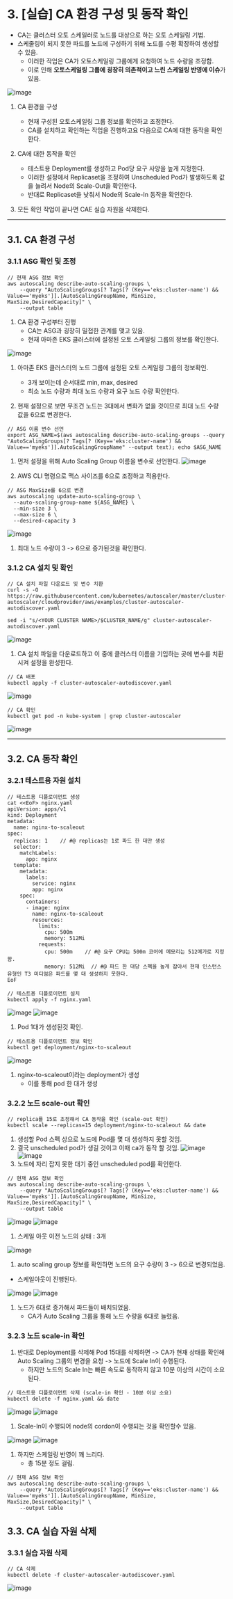 # 3. [실습] CA 환경 구성 및 동작 확인
- CA는 클러스터 오토 스케일러로 노드를 대상으로 하는 오토 스케일링 기법.
- 스케줄링이 되지 못한 파드를 노드에 구성하기 위해 노드를 수평 확장하여 생성할 수 있음.
  - 이러한 작업은 CA가 오토스케일링 그룹에게 요청하여 노드 수량을 조정함.
  - 이로 인해 **오토스케일링 그룹에 굉장히 의존적이고 느린 스케일링 반영에 이슈**가 있음.

![image](https://github.com/devhyunuk/eks-cloudnet/assets/49749510/c7e814fe-a073-4356-a7dc-389cd001ad01)

1) CA 환경을 구성
   - 현재 구성된 오토스케일링 그룹 정보를 확인하고 조정한다.
   - CA를 설치하고 확인하는 작업을 진행하고요 다음으로 CA에 대한 동작을 확인한다.
  
2) CA에 대한 동작을 확인
   - 테스트용 Deployment를 생성하고 Pod당 요구 사양을 높게 지정한다.
   - 이러한 설정에서 Replicaset을 조정하여 Unscheduled Pod가 발생하도록 값을 늘려서 Node의 Scale-Out을 확인한다.
   - 반대로 Replicaset을 낮춰서 Node의 Scale-In 동작을 확인한다.
  
3) 모든 확인 작업이 끝나면 CAE 실습 자원을 삭제한다.

---

## 3.1. CA 환경 구성


### 3.1.1 ASG 확인 및 조정
```
// 현재 ASG 정보 확인
aws autoscaling describe-auto-scaling-groups \
    --query "AutoScalingGroups[? Tags[? (Key=='eks:cluster-name') && Value=='myeks']].[AutoScalingGroupName, MinSize, MaxSize,DesiredCapacity]" \
    --output table
```
1) CA 환경 구성부터 진행
   - CA는 ASG과 굉장히 밀접한 관계를 맺고 있음.
   - 현재 아마존 EKS 클러스터에 설정된 오토 스케일링 그룹의 정보를 확인한다.

![image](https://github.com/devhyunuk/eks-cloudnet/assets/49749510/9506fdd8-9e37-456e-a4e0-2655c848a5bb)
1) 아마존 EKS 클러스터의 노드 그룹에 설정된 오토 스케일링 그룹의 정보확인.
   - 3개 보이는데 순서대로 min, max, desired
   - 최소 노드 수량과 최대 노드 수량과 요구 노드 수량 확인한다.
  
2) 현재 설정으로 보면 무조건 노드는 3대에서 변화가 없을 것이므로 최대 노드 수량 값을 6으로 변경한다.

```
// ASG 이름 변수 선언
export ASG_NAME=$(aws autoscaling describe-auto-scaling-groups --query "AutoScalingGroups[? Tags[? (Key=='eks:cluster-name') && Value=='myeks']].AutoScalingGroupName" --output text); echo $ASG_NAME
```
1) 먼저 설정을 위해 Auto Scaling Group 이름을 변수로 선언한다.
![image](https://github.com/devhyunuk/eks-cloudnet/assets/49749510/f3d41ae8-6efe-4d96-9f09-2eccd09060da)

2) AWS CLI 명령으로 맥스 사이즈를 6으로 조정하고 적용한다.
```
// ASG MaxSize를 6으로 변경
aws autoscaling update-auto-scaling-group \
  --auto-scaling-group-name ${ASG_NAME} \
  --min-size 3 \
  --max-size 6 \
  --desired-capacity 3
```
![image](https://github.com/devhyunuk/eks-cloudnet/assets/49749510/a8dbd21f-241a-49f0-80b5-bbb653f68633)
1) 최대 노드 수량이 3 -> 6으로 증가된것을 확인한다.

### 3.1.2 CA 설치 및 확인
```
// CA 설치 파일 다운로드 및 변수 치환
curl -s -O https://raw.githubusercontent.com/kubernetes/autoscaler/master/cluster-autoscaler/cloudprovider/aws/examples/cluster-autoscaler-autodiscover.yaml

sed -i "s/<YOUR CLUSTER NAME>/$CLUSTER_NAME/g" cluster-autoscaler-autodiscover.yaml
```
![image](https://github.com/devhyunuk/eks-cloudnet/assets/49749510/a3cefa48-c663-4565-8349-36850e31d3eb)
1) CA 설치 파일을 다운로드하고 이 중에 클러스터 이름을 기입하는 곳에 변수를 치환시켜 설정을 완성한다.

```
// CA 배포
kubectl apply -f cluster-autoscaler-autodiscover.yaml
```
![image](https://github.com/devhyunuk/eks-cloudnet/assets/49749510/11410ab1-71c3-480b-9f99-70ff30a53dc6)

```
// CA 확인
kubectl get pod -n kube-system | grep cluster-autoscaler
```
![image](https://github.com/devhyunuk/eks-cloudnet/assets/49749510/eadb6a68-b876-4e39-ba77-d59dcc70acff)

---

## 3.2. CA 동작 확인


### 3.2.1 테스트용 자원 설치
```
// 테스트용 디플로이먼트 생성
cat <<EoF> nginx.yaml
apiVersion: apps/v1
kind: Deployment
metadata:
  name: nginx-to-scaleout
spec:
  replicas: 1    // #@ replicas는 1로 파드 한 대만 생성
  selector:
    matchLabels:
      app: nginx
  template:
    metadata:
      labels:
        service: nginx
        app: nginx
    spec:
      containers:
      - image: nginx
        name: nginx-to-scaleout
        resources:
          limits:
            cpu: 500m
            memory: 512Mi
          requests:
            cpu: 500m    // #@ 요구 CPU는 500m 코어에 메모리는 512메가로 지정함.
            memory: 512Mi  // #@ 파드 한 대당 스펙을 높게 잡아서 현재 인스턴스 유형인 T3 미디엄은 파드를 몇 대 생성하지 못한다.
EoF

// 테스트용 디플로이먼트 설치
kubectl apply -f nginx.yaml
```
![image](https://github.com/devhyunuk/eks-cloudnet/assets/49749510/4a5f993c-9628-4b95-b916-7e88fc114bb5)
![image](https://github.com/devhyunuk/eks-cloudnet/assets/49749510/b632d4e9-c3df-4d55-a962-316623e63263)
1) Pod 1대가 생성된것 확인.
   
```
// 테스트용 디플로이먼트 정보 확인
kubectl get deployment/nginx-to-scaleout
```
![image](https://github.com/devhyunuk/eks-cloudnet/assets/49749510/c78f7865-13e9-4886-8723-cdf2f2d3e79d)
1) nginx-to-scaleout이라는 deployment가 생성
   - 이를 통해 pod 한 대가 생성

### 3.2.2 노드 scale-out 확인
```
// replica를 15로 조정해서 CA 동작을 확인 (scale-out 확인)
kubectl scale --replicas=15 deployment/nginx-to-scaleout && date
```
1) 생성할 Pod 스펙 상으로 노드에 Pod를 몇 대 생성하지 못할 것임.
2) 결국 unscheduled pod가 생길 것이고 이때 ca가 동작 할 것임.
![image](https://github.com/devhyunuk/eks-cloudnet/assets/49749510/571a964a-0042-45ba-9a74-1c39224c5f1e)
![image](https://github.com/devhyunuk/eks-cloudnet/assets/49749510/72026966-2559-4802-84dd-0c0a935e1144)
1) 노드에 자리 잡지 못한 대기 중인 unscheduled pod를 확인한다.

```
// 현재 ASG 정보 확인
aws autoscaling describe-auto-scaling-groups \
    --query "AutoScalingGroups[? Tags[? (Key=='eks:cluster-name') && Value=='myeks']].[AutoScalingGroupName, MinSize, MaxSize,DesiredCapacity]" \
    --output table
```
![image](https://github.com/devhyunuk/eks-cloudnet/assets/49749510/97df127a-b1ab-4cc0-8784-ab2e9af7acc5)
![image](https://github.com/devhyunuk/eks-cloudnet/assets/49749510/fa6d2263-23b1-4392-b7e0-9f5fc45bb468)
1) 스케일 아웃 이전 노드의 상태 : 3개

![image](https://github.com/devhyunuk/eks-cloudnet/assets/49749510/5388bdf6-12c6-4936-a720-38f04ecff3ee)
1)  auto scaling group 정보를 확인하면 노드의 요구 수량이 3 -> 6으로 변경되었음.
   - 스케일아웃이 진행된다.

![image](https://github.com/devhyunuk/eks-cloudnet/assets/49749510/27b4b09e-8140-4f94-b9e8-633f9c8262e4)
![image](https://github.com/devhyunuk/eks-cloudnet/assets/49749510/22aaceca-ccb5-4872-a093-c090e3fc914e)
1) 노드가 6대로 증가해서 파드들이 배치되었음.
   - CA가 Auto Scaling 그룹을 통해 노드 수량을 6대로 늘렸음.

### 3.2.3 노드 scale-in 확인
1) 반대로 Deployment를 삭제해 Pod 15대를 삭제하면 -> CA가 현재 상태를 확인해 Auto Scaling 그룹의 변경을 요청 -> 노드에 Scale In이 수행된다.
   - 하지만 노드의 Scale In는 빠른 속도로 동작하지 않고 10분 이상의 시간이 소요된다.
```
// 테스트용 디플로이먼트 삭제 (scale-in 확인 - 10분 이상 소요)
kubectl delete -f nginx.yaml && date
```
![image](https://github.com/devhyunuk/eks-cloudnet/assets/49749510/ca9fc0a3-b6e5-4b9c-be2e-2d966c309a67)
![image](https://github.com/devhyunuk/eks-cloudnet/assets/49749510/7372b10a-e8a0-41d7-aec9-cc5e08bdc929)
1) Scale-In이 수행되어 node의 cordon이 수행되는 것을 확인할수 있음.

![image](https://github.com/devhyunuk/eks-cloudnet/assets/49749510/d4fcac41-dec7-4290-b0d7-88c15a8c9600)
![image](https://github.com/devhyunuk/eks-cloudnet/assets/49749510/a7adbfcc-6dd8-45ae-86d0-70c02ee12473)
1) 하지만 스케일링 반영이 꽤 느리다.
   - 총 15분 정도 걸림.

```
// 현재 ASG 정보 확인
aws autoscaling describe-auto-scaling-groups \
    --query "AutoScalingGroups[? Tags[? (Key=='eks:cluster-name') && Value=='myeks']].[AutoScalingGroupName, MinSize, MaxSize,DesiredCapacity]" \
    --output table
```

## 3.3. CA 실습 자원 삭제


### 3.3.1 실습 자원 삭제
```
// CA 삭제
kubectl delete -f cluster-autoscaler-autodiscover.yaml
```
![image](https://github.com/devhyunuk/eks-cloudnet/assets/49749510/685a30bc-0806-4369-89fa-b04101930b84)

























